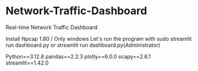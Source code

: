# Network-Traffic-Dashboard
Real-time Network Traffic Dashboard

Install Npcap 1.80 / Only windows
Let's run the program with sudo streamlit run dashboard.py or streamlit run dashboard.py(Administrator)

Python==3.12.8
pandas==2.2.3
plotly==6.0.0
scapy==2.6.1
streamlit==1.42.0

